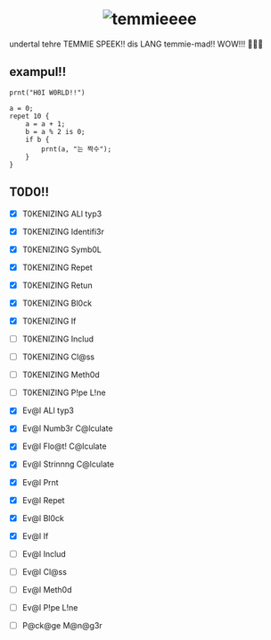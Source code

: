 <div align="center">

# ![temmieeee](https://f.asta.rs/image/logo/tem.png)

</div>
undertal tehre TEMMIE SPEEK!! dis LANG temmie-mad!! WOW!!! 🎉🐱✨

## exampul!!

```tem
prnt("H0I W0RLD!!")
```

```tem
a = 0;
repet 10 {
    a = a + 1;
    b = a % 2 is 0;
    if b {
        prnt(a, "는 짝수");
    }
}
```

## T0D0!!

- [x] T0KENIZING ALl typ3
- [x] T0KENIZING Identifi3r
- [x] T0KENIZING Symb0L
- [x] T0KENIZING Repet
- [x] T0KENIZING Retun
- [x] T0KENIZING Bl0ck
- [x] T0KENIZING If
- [ ] T0KENIZING Includ
- [ ] T0KENIZING Cl@ss
- [ ] T0KENIZING Meth0d
- [ ] T0KENIZING P!pe L!ne

- [x] Ev@l ALl typ3
- [x] Ev@l Numb3r C@lculate
- [x] Ev@l Flo@t! C@lculate
- [x] Ev@l Strinnng C@lculate
- [x] Ev@l Prnt
- [x] Ev@l Repet
- [x] Ev@l Bl0ck
- [x] Ev@l If
- [ ] Ev@l Includ
- [ ] Ev@l Cl@ss
- [ ] Ev@l Meth0d
- [ ] Ev@l P!pe L!ne

- [ ] P@ck@ge M@n@g3r
